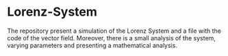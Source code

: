 # Lorenz-System

The repository present a simulation of the Lorenz System and a file with the code of the vector field. Moreover, there is a small analysis of the system, varying parameters and presenting a mathematical analysis. 
